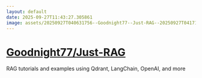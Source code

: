 ```yaml
---
layout: default
date: 2025-09-27T11:43:27.305861
image: assets/20250927T040631756--Goodnight77--Just-RAG--20250927T041712524--cropped.png
---
```


# [Goodnight77/Just-RAG](https://github.com/Goodnight77/Just-RAG)

RAG tutorials and examples using Qdrant, LangChain, OpenAI, and more
